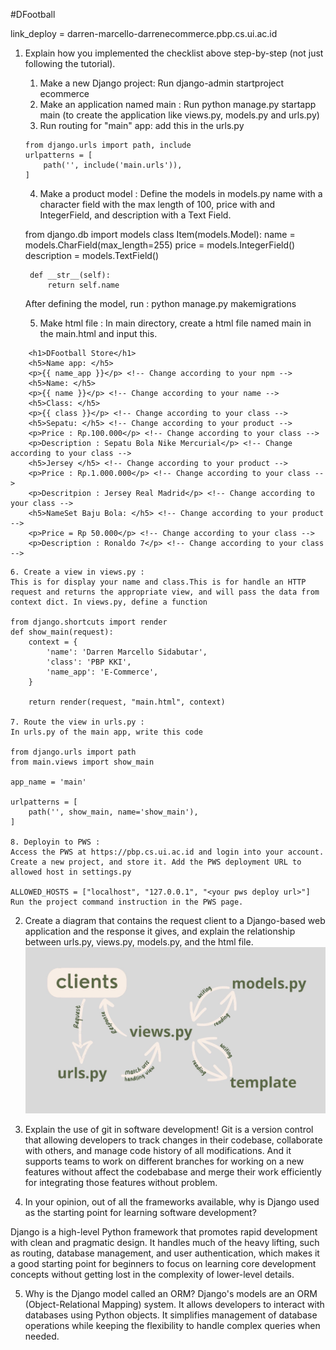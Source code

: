 #DFootball

link_deploy = darren-marcello-darrenecommerce.pbp.cs.ui.ac.id
1. Explain how you implemented the checklist above step-by-step (not just following the tutorial).
    1. Make a new Django project:
    Run django-admin startproject ecommerce
    2. Make an application named main :
    Run python manage.py startapp main (to create the application like views.py, models.py and urls.py)
    3. Run routing for "main" app:
    add this in the urls.py

    ```
    from django.urls import path, include
    urlpatterns = [
        path('', include('main.urls')),
    ]
    ```
    4. Make a product model :
    Define the models in models.py name with a character field with the max length of 100, price with and IntegerField, and description with a Text Field.

    from django.db import models
    class Item(models.Model):
        name = models.CharField(max_length=255)
        price = models.IntegerField()
        description = models.TextField()

        def __str__(self):
            return self.name
    
    After defining the model, run : 
    python manage.py makemigrations
    
    5. Make html file :
    In main directory, create a html file named main in the main.html and input this. 
```
    <h1>DFootball Store</h1>
    <h5>Name app: </h5>
    <p>{{ name_app }}</p> <!-- Change according to your npm -->
    <h5>Name: </h5>
    <p>{{ name }}</p> <!-- Change according to your name -->
    <h5>Class: </h5>
    <p>{{ class }}</p> <!-- Change according to your class -->
    <h5>Sepatu: </h5> <!-- Change according to your product -->
    <p>Price : Rp.100.000</p> <!-- Change according to your class -->
    <p>Description : Sepatu Bola Nike Mercurial</p> <!-- Change according to your class -->
    <h5>Jersey </h5> <!-- Change according to your product -->
    <p>Price : Rp.1.000.000</p> <!-- Change according to your class -->
    <p>Descritpion : Jersey Real Madrid</p> <!-- Change according to your class -->
    <h5>NameSet Baju Bola: </h5> <!-- Change according to your product -->
    <p>Price = Rp 50.000</p> <!-- Change according to your class -->
    <p>Description : Ronaldo 7</p> <!-- Change according to your class -->
```


    6. Create a view in views.py :
    This is for display your name and class.This is for handle an HTTP  request and returns the appropriate view, and will pass the data from context dict. In views.py, define a function 

    from django.shortcuts import render
    def show_main(request):
        context = {
            'name': 'Darren Marcello Sidabutar',
            'class': 'PBP KKI',
            'name_app': 'E-Commerce',
        }

        return render(request, "main.html", context)

    7. Route the view in urls.py :
    In urls.py of the main app, write this code

    from django.urls import path
    from main.views import show_main

    app_name = 'main'

    urlpatterns = [
        path('', show_main, name='show_main'),
    ]

    8. Deployin to PWS :
    Access the PWS at https://pbp.cs.ui.ac.id and login into your account. Create a new project, and store it. Add the PWS deployment URL to allowed host in settings.py

    ALLOWED_HOSTS = ["localhost", "127.0.0.1", "<your pws deploy url>"]
    Run the project command instruction in the PWS page.

2. Create a diagram that contains the request client to a Django-based web application and the response it gives, and explain the 
relationship between urls.py, views.py, models.py, and the html file.
![](image/diagram.jpg)


3. Explain the use of git in software development!
Git is a version control that allowing developers to track changes in their codebase, collaborate with others, and manage code history of all modifications. And it supports teams to work on different branches for working on a new features without affect the codebabase and merge their work efficiently for integrating those features without problem.

4. In your opinion, out of all the frameworks available, why is Django used as the starting point for learning software development?

Django is a high-level Python framework that promotes rapid development with clean and pragmatic design. It handles much of the heavy lifting, such as routing, database management, and user authentication, which makes it a good starting point for beginners to focus on learning core development concepts without getting lost in the complexity of lower-level details.


5. Why is the Django model called an ORM?
Django's models are an ORM (Object-Relational Mapping) system. It allows developers to interact with databases using Python objects. It simplifies management of database operations while keeping the flexibility to handle complex queries when needed.
